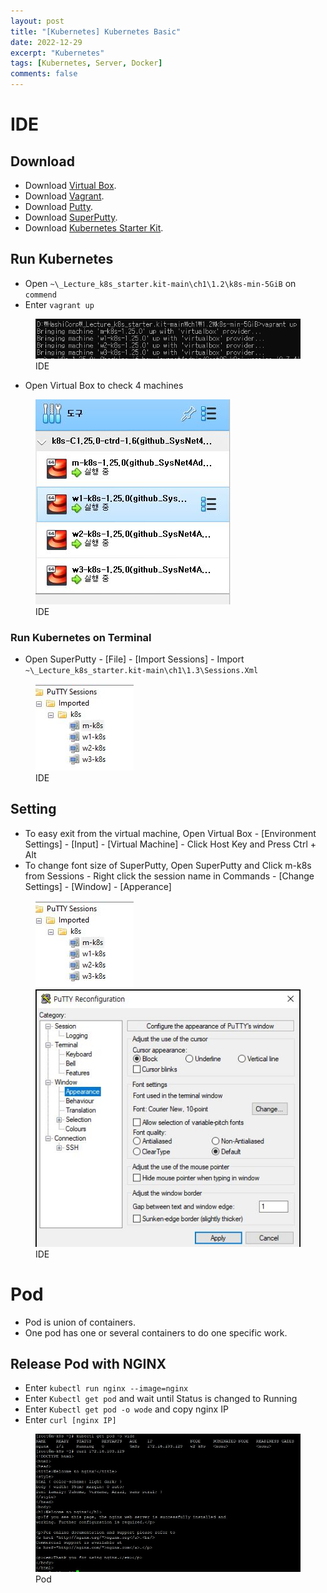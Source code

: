 ```yaml
---
layout: post
title: "[Kubernetes] Kubernetes Basic"
date: 2022-12-29
excerpt: "Kubernetes"
tags: [Kubernetes, Server, Docker]
comments: false
---
```


# IDE

## Download

  - Download <a href="https://www.virtualbox.org/wiki/Downloads">Virtual Box</a>.
  - Download <a href="https://developer.hashicorp.com/vagrant/downloads">Vagrant</a>.
  - Download <a href="https://www.chiark.greenend.org.uk/~sgtatham/putty/latest.html">Putty</a>.
  - Download <a href="https://github.com/jimradford/superputty/releases/tag/1.4.10">SuperPutty</a>.
  - Download <a href="https://github.com/sysnet4admin/_Lecture_k8s_starter.kit">Kubernetes Starter Kit</a>.

## Run Kubernetes

  - Open `~\_Lecture_k8s_starter.kit-main\ch1\1.2\k8s-min-5GiB` on `commend`
  - Enter `vagrant up`

<figure>
  <a href="/assets/img/posts/kubernetes_basic/0.jpg"><img src="/assets/img/posts/kubernetes_basic/0.jpg"></a>
  <figcaption>IDE</figcaption>
</figure>

  - Open Virtual Box to check 4 machines 

<figure>
  <a href="/assets/img/posts/kubernetes_basic/1.jpg"><img src="/assets/img/posts/kubernetes_basic/1.jpg"></a>
  <figcaption>IDE</figcaption>
</figure>

### Run Kubernetes on Terminal

  - Open SuperPutty - [File] - [Import Sessions] - Import `~\_Lecture_k8s_starter.kit-main\ch1\1.3\Sessions.Xml`

<figure>
  <a href="/assets/img/posts/kubernetes_basic/2.jpg"><img src="/assets/img/posts/kubernetes_basic/2.jpg"></a>
  <figcaption>IDE</figcaption>
</figure>

## Setting

  - To easy exit from the virtual machine, Open Virtual Box - [Environment Settings] - [Input] - [Virtual Machine] - Click Host Key and Press Ctrl + Alt
  - To change font size of SuperPutty, Open SuperPutty and Click m-k8s from Sessions - Right click the session name in Commands - [Change Settings] - [Window] - [Apperance]

<figure class="half">
  <a href="/assets/img/posts/kubernetes_basic/2.jpg"><img src="/assets/img/posts/kubernetes_basic/2.jpg"></a>
  <a href="/assets/img/posts/kubernetes_basic/3.jpg"><img src="/assets/img/posts/kubernetes_basic/3.jpg"></a>
  <figcaption>IDE</figcaption>
</figure>

# Pod

  - Pod is union of containers.
  - One pod has one or several containers to do one specific work.

## Release Pod with NGINX

  - Enter `kubectl run nginx --image=nginx`
  - Enter `Kubectl get pod` and wait until Status is changed to Running
  - Enter `Kubectl get pod -o wode` and copy nginx IP
  - Enter `curl [nginx IP]`

<figure>
  <a href="/assets/img/posts/kubernetes_basic/4.jpg"><img src="/assets/img/posts/kubernetes_basic/4.jpg"></a>
  <figcaption>Pod</figcaption>
</figure>
